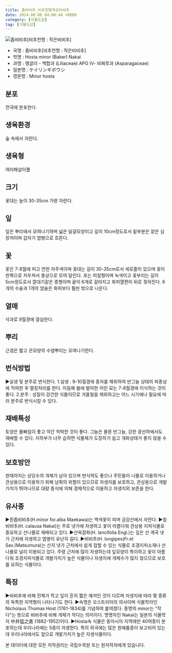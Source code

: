 ```yaml
---
title: 좀비비추_비추천명작은비비추
date: 2024-08-06 04:08:44 +0800
category: [식물도감]
tag: [식물도감]
---
```




![좀비비추[비추천명 : 작은비비추]](/fileUpload/plants/basic/Liliaceae/Hosta/749/749_1_th2.jpg)
- 국명 : 좀비비추[비추천명 : 작은비비추]
- 학명 : Hosta minor (Baker) Nakai
- 과명 : 앵글러 - 백합과 (Liliaceae) APG Ⅳ- 비짜루과 (Asparagaceae)
- 일본명 : ケイリンギボウシ
- 영문명 : Minor hosta


## 분포
전국에 분포한다.
## 생육환경
숲 속에서 자란다.
## 생육형
여러해살이풀
## 크기
꽃대는 높이 30-35cm 가량 자란다.
## 잎
잎은 뿌리에서 모여나기하며 넓은 달걀모양이고 길이 10cm정도로서 밑부분은 얕은 심장저이며 갑자기 엽병으로 흐른다.
## 꽃
꽃은 7-8월에 피고 연한 자주색이며 꽃대는 길이 30-35cm로서 세로줄이 있으며 꽃이 한쪽으로 치우쳐서 총상으로 모여 달린다. 포는 피침형이며 녹색이고 꽃부리는 길이 5cm정도로서 깔대기같은 종형이며 끝이 6개로 갈라지고 화피열편이 뒤로 젖혀진다. 6개의 수술과 1개의 암술은 화피보다 훨씬 밖으로 나온다.
## 열매
삭과로 9월경에 결실한다.
## 뿌리
근경은 짧고 끈모양의 수염뿌리는 모여나기한다.
## 번식방법
▶실생 및 분주로 번식한다. 1.실생 : 9-10월경에 종자를 채취하여 반그늘 상태의 파종상에 직파한 후 멀칭처리를 한다. 이듬해 봄에 발아한 어린 묘는 7-8월경에 이식하는 것이 좋다. 2.분주 : 성질이 강건한 식물이므로 겨울철을 제외하고는 어느 시기에나 필요에 따라 분주로 번식시킬 수 있다.
## 재배특성
토양은 물빠짐이 좋고 약간 척박한 것이 좋다. 그늘은 물론 반그늘, 강한 광선하에서도 재배할 수 있다. 지하부가 너무 습하면 식물체가 도장하기 쉽고 개화상태가 좋지 않을 수 있다.
## 보호방안
현재까지는 상당수의 개체가 남아 있으며 번식력도 좋으나 주민들이 나물로 이용하거나 관상용으로 이용하기 위해 남획의 위험이 있으므로 자생지를 보호하고, 관상용으로 개발가치가 뛰어나므로 대량 증식에 의해 경제적으로 이용하고 자생지외 보존을 한다.
## 유사종
▶흰좀비비추(H.minor for.alba Maekawa)는 백색꽃이 피며 금강산에서 자란다. ▶참비비추(H. calausa Nakai)는 주로 냇가에 자생하고 꽃이 아름다워 관상용 지피식물로 중요하고 산나물로 재배되고 있다. ▶산옥잠화(H. lancifolia Engl.)는 깊은 산 계곡 냇가 근처에 자생하고 엽병이 유난히 길다. ▶비비추(H. longipes(Fr.et Sav.)Matsumura)는 산지 냇가 근처에서 쉽게 접할 수 있는 식물로 조경지피소재나 산나물로 널리 이용되고 있다. 주령 근처에 많이 자생하는데 잎모양이 특이하고 꽃이 아름다워 조경지피식물로 개발가치가 높은 식물이나 자생지에 개체수가 많지 않으므로 보호를 요하는 식물이다.
## 특징
▶비비추에 비해 전체가 작고 잎이 흔히 짧은 예저인 것이 다르며 자생지에 따라 몇 종류의 독특한 지역형이 나타나기도 한다. ▶속명은 오스트리아의 의사이며 식물학자인 Nicholaus Thomas Host (1761-1834)를 기념하여 붙여졌다. 종명의 minor는 "작다"는 뜻으로 비비추에 비해 개체가 작다는 의미이다. 명명자인 Nakai는 일본의 식물학자 中井猛之進 (1882-1952)이다.▶Hosta속 식물은 동아시아 지역에만 40여종이 분포하는데 우리나라에는 5종이 자생한다. 특히 외국에는 많은 원예품종이 보고되어 있는데 우리나라에서도 앞으로 개발가치가 높은 자생식물이다.






본 데이터에 대한 모든 저작권리는 국립수목원 또는 원저작자에게 있습니다.
